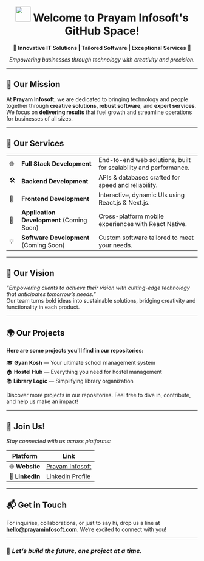 <div align="center">

# <img src="https://media.giphy.com/media/hvRJCLFzcasrR4ia7z/giphy.gif" width="40px" height="40px"> **Welcome to Prayam Infosoft's GitHub Space!**

</div>

<div align="center">

🚀 **Innovative IT Solutions | Tailored Software | Exceptional Services** 🚀

*Empowering businesses through technology with creativity and precision.*

</div>

---

## 🌟 **Our Mission**

At **Prayam Infosoft**, we are dedicated to bringing technology and people together through **creative solutions, robust software**, and **expert services**.  
We focus on **delivering results** that fuel growth and streamline operations for businesses of all sizes.

---

## 💼 **Our Services**

<table>
  <tr>
    <td>🌐</td>
    <td><strong>Full Stack Development</strong></td>
    <td>End-to-end web solutions, built for scalability and performance.</td>
  </tr>
  <tr>
    <td>🛠️</td>
    <td><strong>Backend Development</strong></td>
    <td>APIs & databases crafted for speed and reliability.</td>
  </tr>
  <tr>
    <td>🎨</td>
    <td><strong>Frontend Development</strong></td>
    <td>Interactive, dynamic UIs using React.js & Next.js.</td>
  </tr>
  <tr>
    <td>📱</td>
    <td><strong>Application Development</strong> (Coming Soon)</td>
    <td>Cross-platform mobile experiences with React Native.</td>
  </tr>
  <tr>
    <td>💡</td>
    <td><strong>Software Development</strong> (Coming Soon)</td>
    <td>Custom software tailored to meet your needs.</td>
  </tr>
</table>

---

## 🧩 **Our Vision**

*“Empowering clients to achieve their vision with cutting-edge technology that anticipates tomorrow’s needs.”*  
Our team turns bold ideas into sustainable solutions, bridging creativity and functionality in each product.

---

## 🌍 **Our Projects**

**Here are some projects you'll find in our repositories:**

🎓 **Gyan Kosh** — Your ultimate school management system  
🏠 **Hostel Hub** — Everything you need for hostel management  
📚 **Library Logic** — Simplifying library organization  

Discover more projects in our repositories. Feel free to dive in, contribute, and help us make an impact!

---

## 🤝 **Join Us!**

*Stay connected with us across platforms:*

| Platform       | Link                            |
|----------------|---------------------------------|
| 🌐 **Website** | [Prayam Infosoft](www.prayaminfosoft.com)            |
| 💼 **LinkedIn**| [LinkedIn Profile](www.linkedin.com/company/prayam-infosoft)           |

---

## 📬 **Get in Touch**

For inquiries, collaborations, or just to say hi, drop us a line at **hello@prayaminfosoft.com**. We’re excited to connect with you!

---

### 🌟 *Let’s build the future, one project at a time.*
